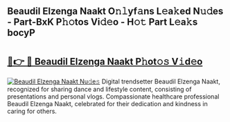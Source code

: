 ## Beaudil Elzenga Naakt O𝚗𝚕yf𝚊ns L𝚎a𝚔ed N𝚞𝚍es - Part-BxK P𝚑𝚘tos Vi𝚍𝚎o - H𝚘𝚝 Part L𝚎a𝚔s bocyP

# <h2><a href="http://kfa0wq.oniu.top/?m=Beaudil+Elzenga+Naakt">🔗👉 🔴 Beaudil Elzenga Naakt P𝚑ot𝚘𝚜 V𝚒d𝚎o</a></h2>

[![Beaudil Elzenga Naakt Nu𝚍e𝚜](https://i.imgur.com/0qMVB7G.gif)](http://kfa0wq.oniu.top/?m=Beaudil+Elzenga+Naakt)
Digital trendsetter Beaudil Elzenga Naakt, recognized for sharing dance and lifestyle content, consisting of presentations and personal vlogs. Compassionate healthcare professional Beaudil Elzenga Naakt, celebrated for their dedication and kindness in caring for others.  
